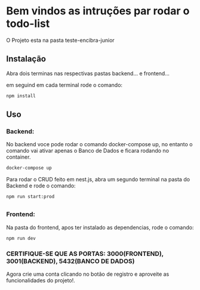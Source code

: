 # Bem vindos as intruções par rodar o todo-list

O Projeto esta na pasta teste-encibra-junior

## Instalação

Abra dois terminas nas respectivas pastas backend... e frontend...

em seguind em cada terminal rode o comando: 

```bash
npm install
```

## Uso
### Backend:
No backend voce pode rodar o comando docker-compose up, no entanto o comando vai ativar apenas o Banco de Dados e ficara rodando no container.
```bash
docker-compose up
```
Para rodar o CRUD feito em nest.js, abra um segundo terminal na pasta do Backend e rode o comando:
```bash
npm run start:prod
```
##
### Frontend:
Na pasta do frontend, apos ter instalado as dependencias, rode o comando:
```bash
npm run dev
```

### CERTIFIQUE-SE QUE AS PORTAS: 3000(FRONTEND), 3001(BACKEND), 5432(BANCO DE DADOS)


Agora crie uma conta clicando no botão de registro e aproveite as funcionalidades do projeto!.

